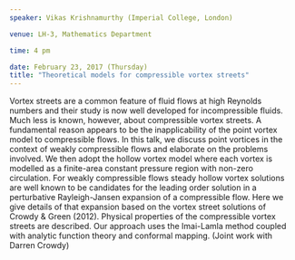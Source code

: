 ```yaml
---
speaker: Vikas Krishnamurthy (Imperial College, London)

venue: LH-3, Mathematics Department

time: 4 pm

date: February 23, 2017 (Thursday)
title: "Theoretical models for compressible vortex streets"
---
```

Vortex streets are a common feature of fluid flows at high
Reynolds numbers and their study is now well developed for incompressible
fluids. Much less is known, however, about compressible vortex streets. A
fundamental reason appears to be the inapplicability of the point vortex
model to compressible flows. In this talk, we discuss point vortices in the
context of weakly compressible flows and elaborate on the problems
involved. We then adopt the hollow vortex model where each vortex is
modelled as a finite-area constant pressure region with non-zero
circulation. For weakly compressible flows steady hollow vortex solutions
are well known to be candidates for the leading order solution in a
perturbative Rayleigh-Jansen expansion of a compressible flow. Here we give
details of that expansion based on the vortex street solutions of Crowdy &
Green (2012). Physical properties of the compressible vortex streets are
described. Our approach uses the Imai-Lamla method coupled with analytic
function theory and conformal mapping. (Joint work with Darren Crowdy)
